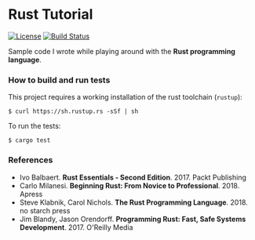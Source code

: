 Rust Tutorial
=============

[![License](https://img.shields.io/badge/License-Apache%202.0-blue.svg)](https://opensource.org/licenses/Apache-2.0)
[![Build Status](https://travis-ci.org/CarloMicieli/rust_tutorial.svg?branch=master)](https://travis-ci.org/CarloMicieli/rust_tutorial)

Sample code I wrote while playing around with the **Rust programming language**.

### How to build and run tests

This project requires a working installation of the rust toolchain (`rustup`):

```
$ curl https://sh.rustup.rs -sSf | sh
```

To run the tests:

```
$ cargo test
```

### References

- Ivo Balbaert. **Rust Essentials - Second Edition**. 2017. Packt Publishing
- Carlo Milanesi. **Beginning Rust: From Novice to Professional**. 2018. Apress
- Steve Klabnik, Carol Nichols. **The Rust Programming Language**. 2018. no starch press
- Jim Blandy, Jason Orendorff. **Programming Rust: Fast, Safe Systems Development**. 2017. O'Reilly Media
